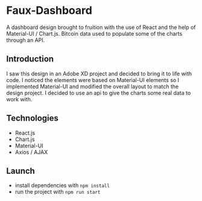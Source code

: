# Faux-Dashboard
A dashboard design brought to fruition with the use of React and the help of Material-UI / Chart.js. 
Bitcoin data used to populate some of the charts through an API.
## Introduction
I saw this design in an Adobe XD project and decided to bring it to life with code. I noticed the elements were based on Material-UI elements so I implemented Material-UI and modified the overall layout to match the design project. I decided to use an api to give the charts some real data to work with.
## Technologies
* React.js
* Chart.js
* Material-UI
* Axios / AJAX
## Launch
* install dependencies with `npm install`
* run the project with `npm run start`

